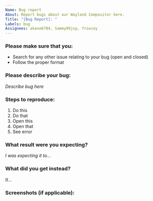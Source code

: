 ```yaml
---
Name: Bug report
About: Report bugs about our Wayland Compositor here.
Title: "[Bug Report]: "
Labels: bug
Assignees: akane6704, Sammy99jsp, froxcey
---
```


### Please make sure that you:

- Search for any other issue relating to your bug (open and closed)
- Follow the proper format

### Please describe your bug:
_Describe bug here_

### Steps to reproduce:
1. Do this
2. Do that
3. Open this
4. Open that
5. See error

### What result were you expecting?
_I was expecting it to..._

### What did you get instead?
_It..._

### Screenshots (if applicable):
